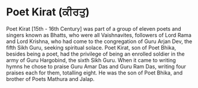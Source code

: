 # Poet Kirat (ਕੀਰਤੁ)

Poet Kirat [15th - 16th Century] was part of a group of eleven poets and singers known as Bhatts, who were all Vaishnavites, followers of Lord Rama and Lord Krishna, who had come to the congregation of Guru Arjan Dev, the fifth Sikh Guru, seeking spiritual solace. Poet Kirat, son of Poet Bhika, besides being a poet, had the privilege of being an enrolled soldier in the army of Guru Hargobind, the sixth Sikh Guru. When it came to writing hymns he chose to praise Guru Amar Das and Guru Ram Das, writing four praises each for them, totalling eight. He was the son of Poet Bhika, and brother of Poets Mathura and Jalap.
